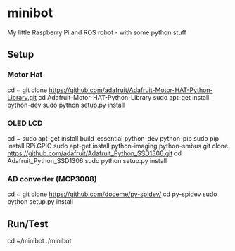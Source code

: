 # minibot
My little Raspberry Pi and ROS robot - with some python stuff

## Setup
### Motor Hat
cd ~
git clone https://github.com/adafruit/Adafruit-Motor-HAT-Python-Library.git
cd Adafruit-Motor-HAT-Python-Library
sudo apt-get install python-dev
sudo python setup.py install

### OLED LCD
cd ~
sudo apt-get install build-essential python-dev python-pip
sudo pip install RPi.GPIO
sudo apt-get install python-imaging python-smbus
git clone https://github.com/adafruit/Adafruit_Python_SSD1306.git
cd Adafruit_Python_SSD1306
sudo python setup.py install

### AD converter (MCP3008)
cd ~
git clone https://github.com/doceme/py-spidev/
cd py-spidev
sudo python setup.py install


## Run/Test
cd ~/minibot
./minibot
